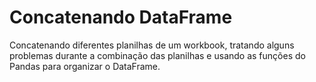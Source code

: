 # Concatenando DataFrame
Concatenando diferentes planilhas de um workbook, tratando alguns problemas durante a combinação das planilhas e usando as funções do Pandas para organizar o DataFrame.
